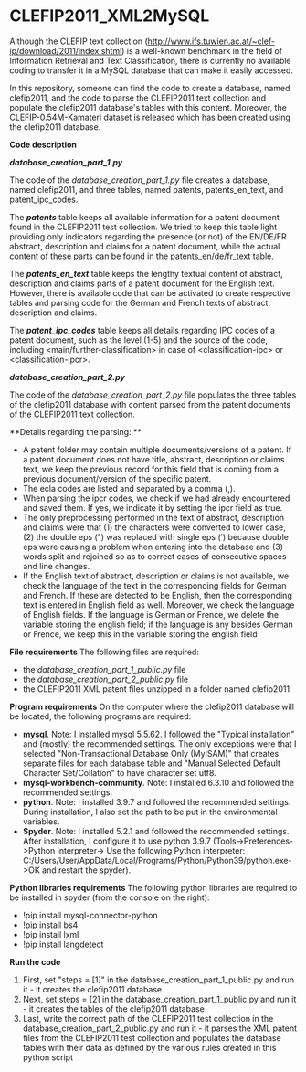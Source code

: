 # CLEFIP2011_XML2MySQL
Although the CLEFIP text collection (http://www.ifs.tuwien.ac.at/~clef-ip/download/2011/index.shtml) is a well-known benchmark in the field of Information Retrieval and Text Classification, there is currently no available coding to transfer it in a MySQL database that can make it easily accessed.

In this repository, someone can find the code to create a database, named clefip2011, and the code to parse the CLEFIP2011 text collection and populate the clefip2011 database's tables with this content. Moreover, the CLEFIP-0.54M-Kamateri dataset is released which has been created using the clefip2011 database.

**Code description**

**_database_creation_part_1.py_**

The code of the _database_creation_part_1.py_ file creates a database, named clefip2011, and three tables, named patents, patents_en_text, and patent_ipc_codes. 

The **_patents_** table keeps all available information for a patent document found in the CLEFIP2011 test collection. We tried to keep this table light providing only indicators regarding the presence (or not) of the EN/DE/FR abstract, description and claims for a patent document, while the actual content of these parts can be found in the patents_en/de/fr_text table.

The **_patents_en_text_** table keeps the lengthy textual content of abstract, description and claims parts of a patent document for the English text. However, there is available code that can be activated to create respective tables and parsing code for the German and French texts of abstract, description and claims.


The **_patent_ipc_codes_** table keeps all details regarding IPC codes of a patent document, such as the level (1-5) and the source of the code, including <main/further-classification> in case of \<classification-ipc> or \<classification-ipcr>. 

**_database_creation_part_2.py_**
  
The code of the _database_creation_part_2.py_ file populates the three tables of the clefip2011 database with content parsed from the patent documents of the CLEFIP2011 text collection.

**Details regarding the parsing: **

- A patent folder may contain multiple documents/versions of a patent. If a patent document does not have title, abstract, description or claims text, we keep the previous record for this field that is coming from a previous document/version of the specific patent. 
- The ecla codes are listed and separated by a comma (,).
- When parsing the ipcr codes, we check if we had already encountered and saved them. If yes, we indicate it by setting the ipcr field as true.
- The only preprocessing performed in the text of abstract, description and claims were that (1) the characters were converted to lower case, (2) the double eps (") was replaced with single eps (΄) because double eps were causing a problem when entering into the database and (3) words split and rejoined so as to correct cases of consecutive spaces and line changes.  
- If the English text of abstract, description or claims is not available, we check the language of the text in the corresponding fields for German and French. 
If these are detected to be English, then the corresponding text is entered in English field as well. Moreover, we check the language of English fields. If the language is German or Frence, we delete the variable storing the english field; if the language is any besides German or Frence, we keep this in the variable storing the english field

**File requirements**
The following files are required:
- the _database_creation_part_1_public.py_ file
- the _database_creation_part_2_public.py_ file
- the CLEFIP2011 XML patent files unzipped in a folder named clefip2011

**Program requirements**
On the computer where the clefip2011 database will be located, the following programs are required:
- **mysql**. Note: I installed mysql 5.5.62. I followed the "Typical installation" and (mostly) the recommended settings. The only exceptions were that I selected "Non-Transactional Database Only (MyISAM)" that creates separate files for each database table and "Manual Selected Default Character Set/Collation" to have character set utf8.
- **mysql-workbench-community**. Note: I installed 6.3.10 and followed the recommended settings.
- **python**. Note: I installed 3.9.7 and followed the recommended settings. During installation, I also set the path to be put in the environmental variables.
- **Spyder**. Note: I installed 5.2.1 and followed the recommended settings. After installation, I configure it to use python 3.9.7 (Tools->Preferences->Python interpreter-> Use the following Python interpreter: C:/Users/User/AppData/Local/Programs/Python/Python39/python.exe->OK and restart the spyder).

**Python libraries requirements**
The following python libraries are required to be installed in spyder (from the console on the right): 
- !pip install mysql-connector-python
- !pip install bs4
- !pip install lxml
- !pip install langdetect

**Run the code**
1.	First, set "steps = [1]" in the database_creation_part_1_public.py and run it - it creates the clefip2011 database
2.	Next, set steps = [2] in the database_creation_part_1_public.py and run it - it creates the tables of the clefip2011 database
3.	Last, write the correct path of the CLEFIP2011 test collection in the database_creation_part_2_public.py and run it - it parses the XML patent files from the CLEFIP2011 test collection and populates the database tables with their data as defined by the various rules created in this python script
